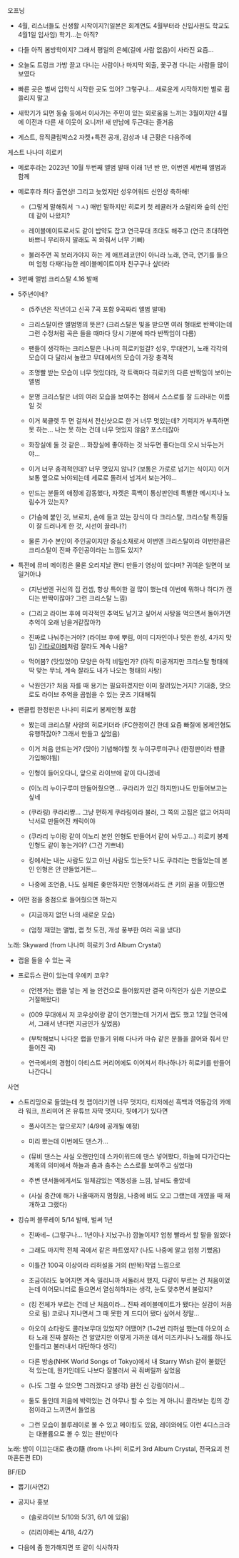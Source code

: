오프닝



- 4월, 리스너들도 신생활 시작이지?(일본은 회계연도 4월부터라 신입사원도 학교도 4월1일 입사임) 학기...는 아직?



- 다들 아직 봄방학이지? 그래서 평일의 은혜(길에 사람 없음)이 사라진 요즘...



- 오늘도 트렁크 가방 끌고 다니는 사람이나 마지막 외출, 꽃구경 다니는 사람들 많이 보였다



- 빠른 곳은 벌써 입학식 시작한 곳도 있어? 그렇구나... 새로운게 시작하지만 별로 휩쓸리지 말고



- 새학기가 되면 동숲 등에서 이사가는 주민이 있는 외로움을 느끼는 3월이지만 4월에 이전과 다른 새 이웃이 오니까! 새 만남에 두근대는 즐거움



- 게스트, 뮤직클립박스2 자켓+특전 공개, 감상과 내 근황은 다음주에







게스트 나나미 히로키



- 메로후라는 2023년 10월 두번째 앨범 발매 이래 1년 반 만, 이번엔 세번째 앨범과 함께



- 메로후라 최다 출연상! 그리고 늦었지만 성우어워드 신인상 축하해!



  - (그렇게 말해줘서 ㄱㅅ) 매번 말하지만 히로키 첫 레귤러가 소말리와 숲의 신인데 같이 나왔지?



  - 레이블메이트로서도 같이 밥약도 잡고 연극무대 초대도 해주고 (연극 초대하면 바쁘니 무리하지 말래도 꼭 와줘서 너무 기뻐)

  

  - 불러주면 꼭 보러가야지 하는 게 애프레코만이 아니라 노래, 연극, 연기를 들으며 엄청 다재다능한 레이블메이트이자 친구구나 싶더라



- 3번째 앨범 크리스탈 4.16 발매



- 5주년이네?



  - (5주년은 작년이고 신곡 7곡 포함 9곡짜리 앨범 발매)



  - 크리스탈이란 앨범명의 뜻은? (크리스탈은 빛을 받으면 여러 형태로 반짝이는데 그런 수정처럼 곡은 들을 때마다 당시 기분에 따라 반짝임이 다름)

  

  - 팬들이 생각하는 크리스탈은 나나미 히로키일걸? 성우, 무대연기, 노래 각각의 모습이 다 달라서 놀랐고 무대에서의 모습이 가장 충격적

  

  - 조명빨 받는 모습이 너무 멋있더라, 각 트랙마다 히로키의 다른 반짝임이 보이는 앨범



  - 분명 크리스탈은 너의 여러 모습을 보여주는 점에서 스스로를 잘 드러내는 이름일 것



  - 이거 북클렛 두 면 걸쳐서 전신샷으로 한 거 너무 멋있는데? 기럭지가 부족하면 못 하는... 나는 못 하는 건데 너무 멋있지 않음? 포스터잖아

  

  - 화장실에 둘 것 같은... 화장실에 좋아하는 것 놔두면 좋다는데 오시 놔두는거야... 



  - 이거 너무 충격적인데? 너무 멋있지 않니? (보통은 가로로 넘기는 식이지) 이거 보통 옆으로 놔야되는데 세로로 돌려서 넘겨서 보는거야...



  - 만드는 분들의 애정에 감동했다, 자켓은 흑백이 통상판인데 특별한 메시지나 노림수가 있는지?



  - (가슴에 붙인 것, 브로치, 손에 들고 있는 장식이 다 크리스탈, 크리스탈 특징들이 잘 드러나게 한 것, 시선이 끌리나?)



  - 물론 가수 본인이 주인공이지만 중심소재로서 이번엔 크리스탈이라 이번만큼은 크리스탈이 진짜 주인공이라는 느낌도 있지?



- 특전에 뮤비 메이킹은 물론 오리지날 캔디 만들기 영상이 있다며? 귀여운 일면이 보일거아냐



  - (지난번엔 귀신의 집 컨셉, 항상 특이한 걸 많이 했는데 이번에 뭐하나 하다가 캔디는 반짝이잖아? 그런 크리스탈 느낌)



  - (그리고 라이브 후에 미각적인 추억도 남기고 싶어서 사탕을 먹으면서 돌아가면 추억이 오래 남을거같잖아?)



  - 진짜로 나눠주는거야? (라이브 후에 뿌림, 이미 디자인이나 맛은 완성, 4가지 맛임) [긴타로아메](https://x.com/ame_kintarou)처럼 잘라도 계속 나옴?



  - 먹어봄? (맛있었어) 모양은 아직 비밀인가? (아직 미공개지만 크리스탈 형태에 딱 맞는 무늬, 계속 잘라도 내가 나오는 형태의 사탕)



  - 낙원인가? 처음 자를 때 용기는 필요하겠지만 이미 잘려있는거지? 기대중, 맛으로도 라이브 추억을 곱씹을 수 있는 굿즈 기대해줘



- 팬클럽 한정판은 나나미 히로키 봉제인형 포함



  - 봤는데 크리스탈 사양의 히로키더라 (FC한정이긴 한데 요즘 빠질에 봉제인형도 유행하잖아? 그래서 만들고 싶었음)



  - 이거 처음 만드는거? (맞아) 기념해야할 첫 누이구루미구나 (한정판이라 팬클 가입해야됨)



  - 인형이 들어오다니, 앞으로 라이브에 같이 다니겠네



  - (이노리 누이구루미 만들어줬으면... 쿠라리가 있긴 하지만)나도 만들어보고는 싶네



  - (쿠라링) 쿠라리쨩... 그냥 편하게 쿠라링이라 불러, 그 쪽의 고집은 없고 어차피 낙서로 만들어진 캐릭이야



  - (쿠라리 누이랑 같이 이노리 본인 인형도 만들어서 같이 놔두고...) 히로키 봉제인형도 같이 놓는거야? (그건 기쁘네)



  - 킹에서는 내는 사람도 있고 아닌 사람도 있는듯? 나도 쿠라리는 만들었는데 본인 인형은 안 만들었거든... 

  

  - 나중에 조언좀, 나도 실제론 좆만하지만 인형에서라도 큰 키의 꿈을 이뤘으면



- 어떤 점을 중점으로 들어줬으면 하는지



  - (지금까지 없던 나의 새로운 모습)



  - (엄청 재밌는 앨범, 랩 첫 도전, 개성 풍부한 여러 곡을 냈다)



노래: Skyward (from 나나미 히로키 3rd Album Crystal)



- 랩을 들을 수 있는 곡



- 프로듀스 란이 있는데 우에키 코우? 



  - (언젠가는 랩을 넣는 게 늘 안건으로 들어왔지만 결국 아직인가 싶은 기분으로 거절해왔다)



  - (009 무대에서 저 코우상이랑 같이 연기했는데 거기서 랩도 했고 12월 연극에서, 그래서 낸다면 지금인가 싶었음)



  - (부탁해보니 나다운 랩을 만들기 위해 다나카 마슈 같은 분들을 끌어와 줘서 만들어진 곡)



  - 연극에서의 경험이 아티스트 커리어에도 이어져서 하나하나가 히로키를 만들어나간다니



사연



- 스트리밍으로 들었는데 첫 랩이라기엔 너무 멋지다, 티저에선 흑백과 역동감의 카메라 워크, 프리미어 온 유튜브 자막 멋지다, 뒷얘기가 있다면



  - 풀사이즈는 앞으로지? (4/9에 공개될 예정)



  - 미리 봤는데 이번에도 댄스가... 

  

  - (뮤비 댄스는 사실 오랜만인데 스카이워드에 댄스 넣어봤다, 하늘에 다가간다는 제목의 의미에서 하늘과 춤과 춤추는 스스로를 보여주고 싶었다)



  - 주변 댄서들에게서도 일체감있는 역동성을 느낌, 날씨도 좋았네 



  - (사실 중간에 해가 나올때까지 멈췄음, 나중에 비도 오고 그랬는데 개였을 때 재개하고 그랬다)



- 킹슈퍼 블루레이 5/14 발매, 벌써 1년



  - 진짜네~ (그렇구나... 1년이나 지났구나) 깜놀이지? 엄청 빨라서 할 말을 잃었다



  - 그래도 마지막 전체 곡에서 같은 파트였지? (나도 나중에 알고 엄청 기뻤음) 



  - 이틀간 100곡 이상이라 리허설을 거의 (반복)작업 느낌으로

  

  - 조금이라도 늦어지면 계속 밀리니까 서둘러서 했지, 다같이 부르는 건 처음이었는데 이어모니터로 들으면서 열심히하자는 생각, 눈도 맞추면서 불렀지?



  - (킹 전체가 부르는 건데 난 처음이라... 진짜 레이블메이트가 됐다는 실감이 처음으로 됨) 코로나 지나면서 그 때 못한 게 드디어 됐다 싶어서 정말...



  - 아오이 쇼타랑도 콜라보무대 있었지? 어땠어? (1~2번 리허설 했는데 아오이 쇼타 노래 진짜 잘하는 건 알았지만 이렇게 가까운 데서 미즈키나나 노래를 하나도 안틀리고 불러내서 대단하다 생각)



  - 다른 방송(NHK World Songs of Tokyo)에서 내 Starry Wish 같이 불렀던 적 있는데, 원키인데도 나보다 잘불러서 곡 줘버릴까 싶었음



  - (나도 그럴 수 있으면 그러겠다고 생각) 완전 신 강림이라서... 



  - 둘도 둘인데 저음에 박력있는 건 아무나 할 수 있는 게 아니니 콜라보는 킹의 강점이라고 느끼면서 들었음



  - 그런 모습이 블루레이로 볼 수 있고 메이킹도 있음, 레이와에도 이런 4디스크라는 대볼륨으로 볼 수 있는 원반이다



노래: 밤이 이끄는대로 夜の隨 (from 나나미 히로키 3rd Album Crystal, 전국요괴 천마혼돈편 ED)



BF/ED



- 뽑기(사연2)



- 공지나 홍보



  - (솔로라이브 5/10와 5/31, 6/1 에 있음)



  - (리리이베는 4/18, 4/27)



- 다음에 좀 한가해지면 또 같이 식사하자


